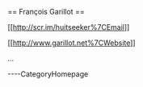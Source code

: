 
== François Garillot ==

\[\[<http://scr.im/huitseeker%7CEmail>\]\]

\[\[<http://www.garillot.net%7CWebsite>\]\]

...

----CategoryHomepage

